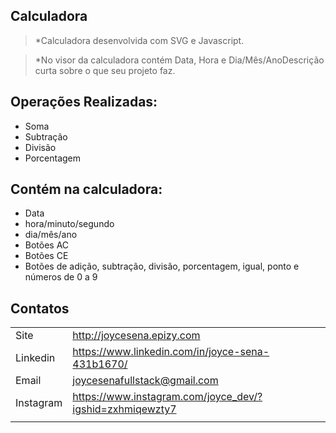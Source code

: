 ## Calculadora
> *Calculadora desenvolvida com SVG e Javascript.

> *No visor da calculadora contém Data, Hora e Dia/Mês/AnoDescrição curta sobre o que seu projeto faz.


## Operações Realizadas:
* Soma
* Subtração
* Divisão
* Porcentagem

## Contém na calculadora:
* Data 
* hora/minuto/segundo
* dia/mês/ano
* Botões AC
* Botões CE
* Botões de adição, subtração, divisão, porcentagem, igual, ponto e  números de 0 a 9


## Contatos

|           |                                                          |
|-----------|----------------------------------------------------------|
| Site      | http://joycesena.epizy.com                               |
| Linkedin  | https://www.linkedin.com/in/joyce-sena-431b1670/         |
| Email     | joycesenafullstack@gmail.com                             |
| Instagram | https://www.instagram.com/joyce_dev/?igshid=zxhmiqewzty7 |
|           |                                                          |




